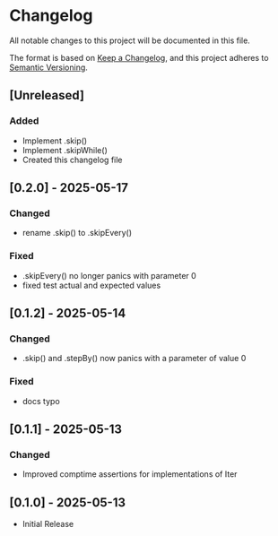 # Changelog

All notable changes to this project will be documented in this file.

The format is based on [Keep a Changelog](https://keepachangelog.com/en/1.1.0/),
and this project adheres to [Semantic Versioning](https://semver.org/spec/v2.0.0.html).

## [Unreleased]

### Added

- Implement .skip()
- Implement .skipWhile()
- Created this changelog file

## [0.2.0] - 2025-05-17

### Changed

- rename .skip() to .skipEvery()

### Fixed

- .skipEvery() no longer panics with parameter 0
- fixed test actual and expected values

## [0.1.2] - 2025-05-14

### Changed

- .skip() and .stepBy() now panics with a parameter of value 0

### Fixed

- docs typo 

## [0.1.1] - 2025-05-13

### Changed

- Improved comptime assertions for implementations of Iter

## [0.1.0] - 2025-05-13

- Initial Release